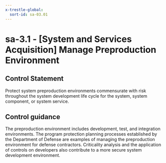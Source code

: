 ```yaml
---
x-trestle-global:
  sort-id: sa-03.01
---
```


# sa-3.1 - \[System and Services Acquisition\] Manage Preproduction Environment

## Control Statement

Protect system preproduction environments commensurate with risk throughout the system development life cycle for the system, system component, or system service.

## Control guidance

The preproduction environment includes development, test, and integration environments. The program protection planning processes established by the Department of Defense are examples of managing the preproduction environment for defense contractors. Criticality analysis and the application of controls on developers also contribute to a more secure system development environment.

